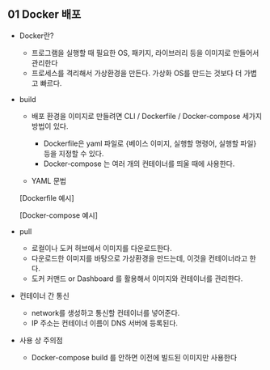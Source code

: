 ## 01 Docker 배포

- Docker란?
  - 프로그램을 실행할 때 필요한 OS, 패키지, 라이브러리 등을 이미지로 만들어서 관리한다
  - 프로세스를 격리해서 가상환경을 만든다. 가상화 OS를 만드는 것보다 더 가볍고 빠르다.



- build

  - 배포 환경을 이미지로 만들려면 CLI / Dockerfile / Docker-compose 세가지 방법이 있다.

    - Dockerfile은 yaml 파일로 {베이스 이미지, 실행할 명령어, 실행할 파일} 등을 지정할 수 있다.
    - Docker-compose 는 여러 개의 컨테이너를 띄울 때에 사용한다.

  - YAML 문법

    

  [Dockerfile 예시]

  [Docker-compose 예시]



- pull
  - 로컬이나 도커 허브에서 이미지를 다운로드한다.
  - 다운로드한 이미지를 바탕으로 가상환경을 만드는데, 이것을 컨테이너라고 한다.
  - 도커 커맨드 or Dashboard 를 활용해서 이미지와 컨테이너를 관리한다.



- 컨테이너 간 통신
  - network를 생성하고 통신할 컨테이너를 넣어준다.
  - IP 주소는 컨테이너 이름이 DNS 서버에 등록된다.



- 사용 상 주의점
  - Docker-compose build 를 안하면 이전에 빌드된 이미지만 사용한다